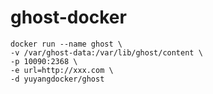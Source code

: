 # ghost-docker

```
docker run --name ghost \
-v /var/ghost-data:/var/lib/ghost/content \
-p 10090:2368 \
-e url=http://xxx.com \
-d yuyangdocker/ghost
```
